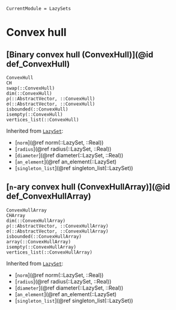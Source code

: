```@meta
CurrentModule = LazySets
```

# Convex hull

## [Binary convex hull (ConvexHull)](@id def_ConvexHull)

```@docs
ConvexHull
CH
swap(::ConvexHull)
dim(::ConvexHull)
ρ(::AbstractVector, ::ConvexHull)
σ(::AbstractVector, ::ConvexHull)
isbounded(::ConvexHull)
isempty(::ConvexHull)
vertices_list(::ConvexHull)
```
Inherited from [`LazySet`](@ref):
* [`norm`](@ref norm(::LazySet, ::Real))
* [`radius`](@ref radius(::LazySet, ::Real))
* [`diameter`](@ref diameter(::LazySet, ::Real))
* [`an_element`](@ref an_element(::LazySet)
* [`singleton_list`](@ref singleton_list(::LazySet))

## [``n``-ary convex hull (ConvexHullArray)](@id def_ConvexHullArray)

```@docs
ConvexHullArray
CHArray
dim(::ConvexHullArray)
ρ(::AbstractVector, ::ConvexHullArray)
σ(::AbstractVector, ::ConvexHullArray)
isbounded(::ConvexHullArray)
array(::ConvexHullArray)
isempty(::ConvexHullArray)
vertices_list(::ConvexHullArray)
```
Inherited from [`LazySet`](@ref):
* [`norm`](@ref norm(::LazySet, ::Real))
* [`radius`](@ref radius(::LazySet, ::Real))
* [`diameter`](@ref diameter(::LazySet, ::Real))
* [`an_element`](@ref an_element(::LazySet)
* [`singleton_list`](@ref singleton_list(::LazySet))
